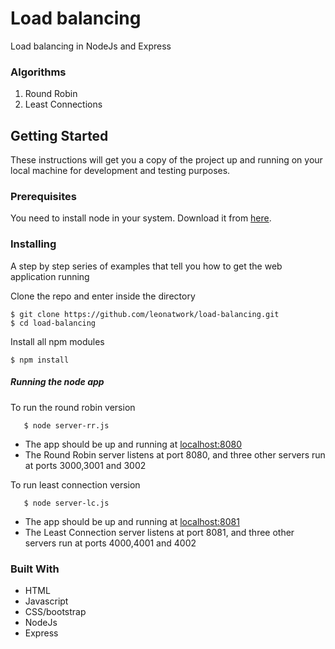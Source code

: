 # Load balancing

Load balancing in NodeJs and Express

### Algorithms

1. Round Robin
2. Least Connections

## Getting Started

These instructions will get you a copy of the project up and running on your local machine for development and testing purposes.

### Prerequisites

You need to install node in your system. Download it from [here](https://nodejs.org/en/download/).

### Installing

A step by step series of examples that tell you how to get  the web application running

Clone the repo and enter inside the directory

```shell
$ git clone https://github.com/leonatwork/load-balancing.git
$ cd load-balancing
```

Install all npm modules

```shell
$ npm install
```
##### Running the node app

To run the round robin version
```shell
   $ node server-rr.js
```

- The app should be up and running at [localhost:8080](http://localhost:8080/)
- The Round Robin server listens at port 8080, and three other servers run at ports 3000,3001 and 3002

To run least connection version

```shell
   $ node server-lc.js
```
- The app should be up and running at [localhost:8081](http://localhost:8081/)
- The Least Connection server listens at port 8081, and three other servers run at ports 4000,4001 and 4002

### Built With

* HTML
* Javascript
* CSS/bootstrap
* NodeJs
* Express
